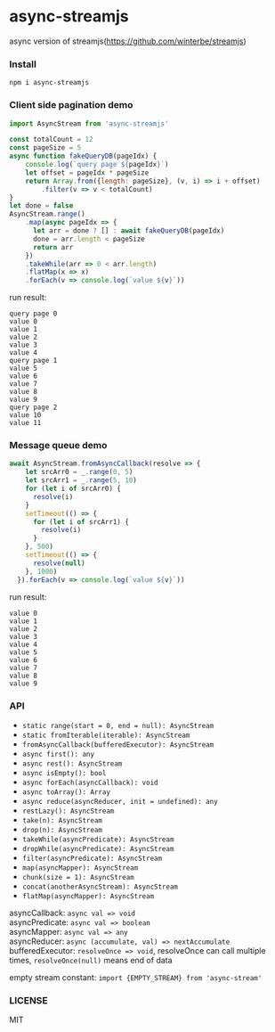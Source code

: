 # async-streamjs
async version of streamjs(https://github.com/winterbe/streamjs)

### Install
 `npm i async-streamjs`

### Client side pagination demo
```js
import AsyncStream from 'async-streamjs'

const totalCount = 12
const pageSize = 5
async function fakeQueryDB(pageIdx) {
    console.log(`query page ${pageIdx}`)
    let offset = pageIdx * pageSize
    return Array.from({length: pageSize}, (v, i) => i + offset)
        .filter(v => v < totalCount)
}
let done = false
AsyncStream.range()
    .map(async pageIdx => {
      let arr = done ? [] : await fakeQueryDB(pageIdx)
      done = arr.length < pageSize
      return arr
    })
    .takeWhile(arr => 0 < arr.length)
    .flatMap(x => x)
    .forEach(v => console.log(`value ${v}`))
```
run result:
```
query page 0
value 0
value 1
value 2
value 3
value 4
query page 1
value 5
value 6
value 7
value 8
value 9
query page 2
value 10
value 11
```

### Message queue demo
```js
await AsyncStream.fromAsyncCallback(resolve => {
    let srcArr0 = _.range(0, 5)
    let srcArr1 = _.range(5, 10)
    for (let i of srcArr0) {
      resolve(i)
    }
    setTimeout(() => {
      for (let i of srcArr1) {
        resolve(i)
      }
    }, 500)
    setTimeout(() => {
      resolve(null)
    }, 1000)
  }).forEach(v => console.log(`value ${v}`))
```
run result:
```
value 0
value 1
value 2
value 3
value 4
value 5
value 6
value 7
value 8
value 9
```


### API
 * `static range(start = 0, end = null): AsyncStream`
 * `static fromIterable(iterable): AsyncStream`
 * `fromAsyncCallback(bufferedExecutor): AsyncStream`
 * `async first(): any`
 * `async rest(): AsyncStream`
 * `async isEmpty(): bool`
 * `async forEach(asyncCallback): void`
 * `async toArray(): Array`
 * `async reduce(asyncReducer, init = undefined): any`
 * `restLazy(): AsyncStream`
 * `take(n): AsyncStream`
 * `drop(n): AsyncStream`
 * `takeWhile(asyncPredicate): AsyncStream`
 * `dropWhile(asyncPredicate): AsyncStream`
 * `filter(asyncPredicate): AsyncStream`
 * `map(asyncMapper): AsyncStream`
 * `chunk(size = 1): AsyncStream`
 * `concat(anotherAsyncStream): AsyncStream`
 * `flatMap(asyncMapper): AsyncStream`

asyncCallback: `async val => void`    
asyncPredicate: `async val => boolean`    
asyncMapper: `async val => any`    
asyncReducer: `async (accumulate, val) => nextAccumulate`    
bufferedExecutor: `resolveOnce => void`, resolveOnce can call multiple times, `resolveOnce(null)` means end of data    

empty stream constant: `import {EMPTY_STREAM} from 'async-stream'`

### LICENSE
 MIT

